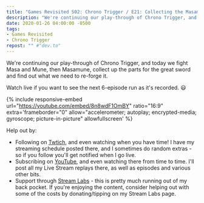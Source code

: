 ```yaml
---
title: "Games Revisited S02: Chrono Trigger / E21: Collecting the Masamune Parts"
description: "We're continuing our play-through of Chrono Trigger, and today we fight Masa and Mune, then Masamune, collect up the parts for the great sword and find out what we need to re-forge it."
date: 2020-01-26 04:00:00 -0500
tags:
- Games Revisited
- Chrono Trigger
repost: "" #"dev.to"
---
```


We're continuing our play-through of Chrono Trigger, and today we fight Masa and Mune, then Masamune, collect up the parts for the great sword and find out what we need to re-forge it.

Watch live if you want to see the next 6-episode run as it's recorded. :smiley:
<!--more-->

{% include responsive-embed url="https://youtube.com/embed/8n8wdF1OmBY" ratio="16:9" extra='frameborder="0" allow="accelerometer; autoplay; encrypted-media; gyroscope; picture-in-picture" allowfullscreen' %}

Help out by:
 * Following on [Twtich](https://twitch.tv/AnonJr_Live), and even watching when you have time! I have my streaming schedule posted there, and I sometimes do random extras - so if you follow you'll get notified when I go live.
 * Subscribing on [YouTube](http://www.youtube.com/channel/UCXafqhKHbkSUIrq0LAuu0tw), and even watching there from time to time. I'll post all my Live Stream replays there, as well as episodes and various other bits.
 * Support through [Stream Labs](https://streamlabs.com/anonjr_live) - this is pretty much running out of my back pocket. If you're enjoying the content, consider helping out with some of the costs by donating/tipping on my Stream Labs page.
